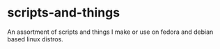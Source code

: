 # scripts-and-things
An assortment of scripts and things I make or use on fedora and debian based linux distros.
